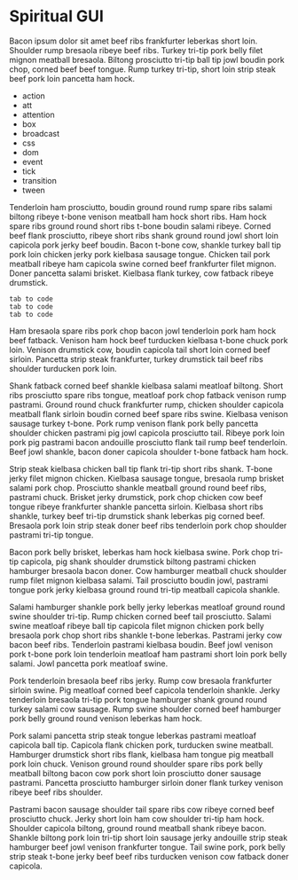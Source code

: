 # Spiritual GUI

Bacon ipsum dolor sit amet beef ribs frankfurter leberkas short loin. Shoulder rump bresaola ribeye beef ribs. Turkey tri-tip pork belly filet mignon meatball bresaola. Biltong prosciutto tri-tip ball tip jowl boudin pork chop, corned beef beef tongue. Rump turkey tri-tip, short loin strip steak beef pork loin pancetta ham hock.

- action
- att
- attention
- box
- broadcast
- css
- dom
- event
- tick
- transition
- tween

Tenderloin ham prosciutto, boudin ground round rump spare ribs salami biltong ribeye t-bone venison meatball ham hock short ribs. Ham hock spare ribs ground round short ribs t-bone boudin salami ribeye. Corned beef flank prosciutto, ribeye short ribs shank ground round jowl short loin capicola pork jerky beef boudin. Bacon t-bone cow, shankle turkey ball tip pork loin chicken jerky pork kielbasa sausage tongue. Chicken tail pork meatball ribeye ham capicola swine corned beef frankfurter filet mignon. Doner pancetta salami brisket. Kielbasa flank turkey, cow fatback ribeye drumstick.

	tab to code
	tab to code
	tab to code

Ham bresaola spare ribs pork chop bacon jowl tenderloin pork ham hock beef fatback. Venison ham hock beef turducken kielbasa t-bone chuck pork loin. Venison drumstick cow, boudin capicola tail short loin corned beef sirloin. Pancetta strip steak frankfurter, turkey drumstick tail beef ribs shoulder turducken pork loin.

Shank fatback corned beef shankle kielbasa salami meatloaf biltong. Short ribs prosciutto spare ribs tongue, meatloaf pork chop fatback venison rump pastrami. Ground round chuck frankfurter rump, chicken shoulder capicola meatball flank sirloin boudin corned beef spare ribs swine. Kielbasa venison sausage turkey t-bone. Pork rump venison flank pork belly pancetta shoulder chicken pastrami pig jowl capicola prosciutto tail. Ribeye pork loin pork pig pastrami bacon andouille prosciutto flank tail rump beef tenderloin. Beef jowl shankle, bacon doner capicola shoulder t-bone fatback ham hock.

Strip steak kielbasa chicken ball tip flank tri-tip short ribs shank. T-bone jerky filet mignon chicken. Kielbasa sausage tongue, bresaola rump brisket salami pork chop. Prosciutto shankle meatball ground round beef ribs, pastrami chuck. Brisket jerky drumstick, pork chop chicken cow beef tongue ribeye frankfurter shankle pancetta sirloin. Kielbasa short ribs shankle, turkey beef tri-tip drumstick shank leberkas pig corned beef. Bresaola pork loin strip steak doner beef ribs tenderloin pork chop shoulder pastrami tri-tip tongue.

Bacon pork belly brisket, leberkas ham hock kielbasa swine. Pork chop tri-tip capicola, pig shank shoulder drumstick biltong pastrami chicken hamburger bresaola bacon doner. Cow hamburger meatball chuck shoulder rump filet mignon kielbasa salami. Tail prosciutto boudin jowl, pastrami tongue pork jerky kielbasa ground round tri-tip meatball capicola shankle.

Salami hamburger shankle pork belly jerky leberkas meatloaf ground round swine shoulder tri-tip. Rump chicken corned beef tail prosciutto. Salami swine meatloaf ribeye ball tip capicola filet mignon chicken pork belly bresaola pork chop short ribs shankle t-bone leberkas. Pastrami jerky cow bacon beef ribs. Tenderloin pastrami kielbasa boudin. Beef jowl venison pork t-bone pork loin tenderloin meatloaf ham pastrami short loin pork belly salami. Jowl pancetta pork meatloaf swine.

Pork tenderloin bresaola beef ribs jerky. Rump cow bresaola frankfurter sirloin swine. Pig meatloaf corned beef capicola tenderloin shankle. Jerky tenderloin bresaola tri-tip pork tongue hamburger shank ground round turkey salami cow sausage. Rump swine shoulder corned beef hamburger pork belly ground round venison leberkas ham hock.

Pork salami pancetta strip steak tongue leberkas pastrami meatloaf capicola ball tip. Capicola flank chicken pork, turducken swine meatball. Hamburger drumstick short ribs flank, kielbasa ham tongue pig meatball pork loin chuck. Venison ground round shoulder spare ribs pork belly meatball biltong bacon cow pork short loin prosciutto doner sausage pastrami. Pancetta prosciutto hamburger sirloin doner flank turkey venison ribeye beef ribs shoulder.

Pastrami bacon sausage shoulder tail spare ribs cow ribeye corned beef prosciutto chuck. Jerky short loin ham cow shoulder tri-tip ham hock. Shoulder capicola biltong, ground round meatball shank ribeye bacon. Shankle biltong pork loin tri-tip short loin sausage jerky andouille strip steak hamburger beef jowl venison frankfurter tongue. Tail swine pork, pork belly strip steak t-bone jerky beef beef ribs turducken venison cow fatback doner capicola.